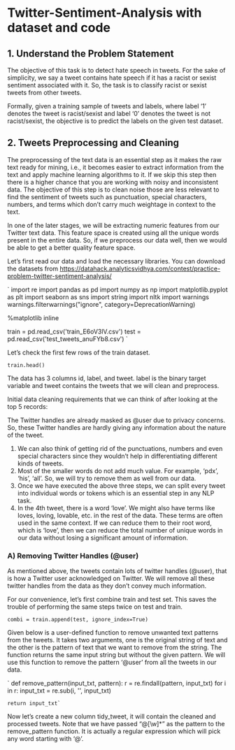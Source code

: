# Twitter-Sentiment-Analysis with dataset and code

## 1. Understand the Problem Statement
The objective of this task is to detect hate speech in tweets. For the sake of simplicity, we say a tweet contains hate speech if it has a racist or sexist sentiment associated with it. So, the task is to classify racist or sexist tweets from other tweets.

Formally, given a training sample of tweets and labels, where label ‘1’ denotes the tweet is racist/sexist and label ‘0’ denotes the tweet is not racist/sexist, the objective is to predict the labels on the given test dataset.

## 2. Tweets Preprocessing and Cleaning
The preprocessing of the text data is an essential step as it makes the raw text ready for mining, i.e., it becomes easier to extract information from the text and apply machine learning algorithms to it. If we skip this step then there is a higher chance that you are working with noisy and inconsistent data. The objective of this step is to clean noise those are less relevant to find the sentiment of tweets such as punctuation, special characters, numbers, and terms which don’t carry much weightage in context to the text.

In one of the later stages, we will be extracting numeric features from our Twitter text data. This feature space is created using all the unique words present in the entire data. So, if we preprocess our data well, then we would be able to get a better quality feature space.

Let’s first read our data and load the necessary libraries. You can download the datasets from https://datahack.analyticsvidhya.com/contest/practice-problem-twitter-sentiment-analysis/

`
import re
import pandas as pd 
import numpy as np 
import matplotlib.pyplot as plt 
import seaborn as sns
import string
import nltk
import warnings 
warnings.filterwarnings("ignore", category=DeprecationWarning)

%matplotlib inline



train  = pd.read_csv('train_E6oV3lV.csv')
test = pd.read_csv('test_tweets_anuFYb8.csv')
`

Let’s check the first few rows of the train dataset.

`train.head()`

The data has 3 columns id, label, and tweet. label is the binary target variable and tweet contains the tweets that we will clean and preprocess.

Initial data cleaning requirements that we can think of after looking at the top 5 records:

The Twitter handles are already masked as @user due to privacy concerns. So, these Twitter handles are hardly giving any information about the nature of the tweet.
  1. We can also think of getting rid of the punctuations, numbers and even special characters since they wouldn’t help in differentiating different kinds of tweets.
  2. Most of the smaller words do not add much value. For example, ‘pdx’, ‘his’, ‘all’. So, we will try to remove them as well from our data.
  3. Once we have executed the above three steps, we can split every tweet into individual words or tokens which is an essential step in any NLP task.
  4. In the 4th tweet, there is a word ‘love’. We might also have terms like loves, loving, lovable, etc. in the rest of the data. These terms are often used in the same context. If we can reduce them to their root word, which is ‘love’, then we can reduce the total number of unique words in our data without losing a significant amount of information.

### A) Removing Twitter Handles (@user)
As mentioned above, the tweets contain lots of twitter handles (@user), that is how a Twitter user acknowledged on Twitter. We will remove all these twitter handles from the data as they don’t convey much information.

For our convenience, let’s first combine train and test set. This saves the trouble of performing the same steps twice on test and train.

`combi = train.append(test, ignore_index=True)`

Given below is a user-defined function to remove unwanted text patterns from the tweets. It takes two arguments, one is the original string of text and the other is the pattern of text that we want to remove from the string. The function returns the same input string but without the given pattern. We will use this function to remove the pattern ‘@user’ from all the tweets in our data.

`
def remove_pattern(input_txt, pattern):
    r = re.findall(pattern, input_txt)
    for i in r:
        input_txt = re.sub(i, '', input_txt)
        
    return input_txt`
    
Now let’s create a new column tidy_tweet, it will contain the cleaned and processed tweets. Note that we have passed “@[\w]*” as the pattern to the remove_pattern function. It is actually a regular expression which will pick any word starting with ‘@’.
